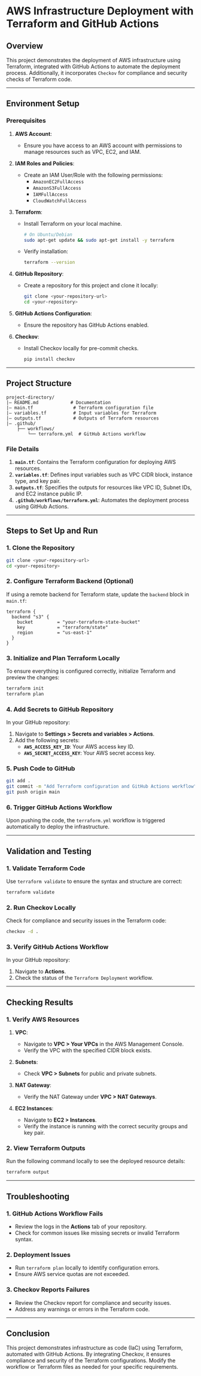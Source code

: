 # AWS Infrastructure Deployment with Terraform and GitHub Actions

## **Overview**
This project demonstrates the deployment of AWS infrastructure using Terraform, integrated with GitHub Actions to automate the deployment process. Additionally, it incorporates `Checkov` for compliance and security checks of Terraform code.

---

## **Environment Setup**

### **Prerequisites**

1. **AWS Account**:
   - Ensure you have access to an AWS account with permissions to manage resources such as VPC, EC2, and IAM.

2. **IAM Roles and Policies**:
   - Create an IAM User/Role with the following permissions:
     - `AmazonEC2FullAccess`
     - `AmazonS3FullAccess`
     - `IAMFullAccess`
     - `CloudWatchFullAccess`

3. **Terraform**:
   - Install Terraform on your local machine.
     ```bash
     # On Ubuntu/Debian
     sudo apt-get update && sudo apt-get install -y terraform
     ```
   - Verify installation:
     ```bash
     terraform --version
     ```

4. **GitHub Repository**:
   - Create a repository for this project and clone it locally:
     ```bash
     git clone <your-repository-url>
     cd <your-repository>
     ```

5. **GitHub Actions Configuration**:
   - Ensure the repository has GitHub Actions enabled.

6. **Checkov**:
   - Install Checkov locally for pre-commit checks.
     ```bash
     pip install checkov
     ```

---

## **Project Structure**

```plaintext
project-directory/
|— README.md            # Documentation
|— main.tf               # Terraform configuration file
|— variables.tf          # Input variables for Terraform
|— outputs.tf            # Outputs of Terraform resources
|— .github/
    ├── workflows/
        └── terraform.yml  # GitHub Actions workflow
```

### **File Details**

1. **`main.tf`**: Contains the Terraform configuration for deploying AWS resources.
2. **`variables.tf`**: Defines input variables such as VPC CIDR block, instance type, and key pair.
3. **`outputs.tf`**: Specifies the outputs for resources like VPC ID, Subnet IDs, and EC2 instance public IP.
4. **`.github/workflows/terraform.yml`**: Automates the deployment process using GitHub Actions.

---

## **Steps to Set Up and Run**

### **1. Clone the Repository**
```bash
git clone <your-repository-url>
cd <your-repository>
```

### **2. Configure Terraform Backend (Optional)**
If using a remote backend for Terraform state, update the `backend` block in `main.tf`:
```hcl
terraform {
  backend "s3" {
    bucket         = "your-terraform-state-bucket"
    key            = "terraform/state"
    region         = "us-east-1"
  }
}
```

### **3. Initialize and Plan Terraform Locally**
To ensure everything is configured correctly, initialize Terraform and preview the changes:
```bash
terraform init
terraform plan
```

### **4. Add Secrets to GitHub Repository**
In your GitHub repository:
1. Navigate to **Settings > Secrets and variables > Actions**.
2. Add the following secrets:
   - **`AWS_ACCESS_KEY_ID`**: Your AWS access key ID.
   - **`AWS_SECRET_ACCESS_KEY`**: Your AWS secret access key.

### **5. Push Code to GitHub**
```bash
git add .
git commit -m "Add Terraform configuration and GitHub Actions workflow"
git push origin main
```

### **6. Trigger GitHub Actions Workflow**
Upon pushing the code, the `terraform.yml` workflow is triggered automatically to deploy the infrastructure.

---

## **Validation and Testing**

### **1. Validate Terraform Code**
Use `terraform validate` to ensure the syntax and structure are correct:
```bash
terraform validate
```

### **2. Run Checkov Locally**
Check for compliance and security issues in the Terraform code:
```bash
checkov -d .
```

### **3. Verify GitHub Actions Workflow**
In your GitHub repository:
1. Navigate to **Actions**.
2. Check the status of the `Terraform Deployment` workflow.

---

## **Checking Results**

### **1. Verify AWS Resources**
1. **VPC**:
   - Navigate to **VPC > Your VPCs** in the AWS Management Console.
   - Verify the VPC with the specified CIDR block exists.

2. **Subnets**:
   - Check **VPC > Subnets** for public and private subnets.

3. **NAT Gateway**:
   - Verify the NAT Gateway under **VPC > NAT Gateways**.

4. **EC2 Instances**:
   - Navigate to **EC2 > Instances**.
   - Verify the instance is running with the correct security groups and key pair.

### **2. View Terraform Outputs**
Run the following command locally to see the deployed resource details:
```bash
terraform output
```

---

## **Troubleshooting**

### **1. GitHub Actions Workflow Fails**
- Review the logs in the **Actions** tab of your repository.
- Check for common issues like missing secrets or invalid Terraform syntax.

### **2. Deployment Issues**
- Run `terraform plan` locally to identify configuration errors.
- Ensure AWS service quotas are not exceeded.

### **3. Checkov Reports Failures**
- Review the Checkov report for compliance and security issues.
- Address any warnings or errors in the Terraform code.

---

## **Conclusion**
This project demonstrates infrastructure as code (IaC) using Terraform, automated with GitHub Actions. By integrating Checkov, it ensures compliance and security of the Terraform configurations. Modify the workflow or Terraform files as needed for your specific requirements.

